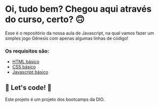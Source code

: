 # Oi, tudo bem? Chegou aqui através do curso, certo? 🙃

Esse é o repositório da nossa aula de Javascript, na qual vamos fazer um simples jogo Gênesis com apenas algumas linhas de código! 

### Os requisitos são:

* [HTML básico](https://www.w3schools.com/html/)
* [CSS básico](https://developer.mozilla.org/pt-BR/docs/Web/CSS)
* [Javascript básico](https://developer.mozilla.org/pt-BR/docs/Web/JavaScript)
 


## 🚀 Let's code! 🚀
Este projeto é um projeto dos bootcamps da DIO.
